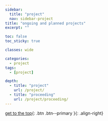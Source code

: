 ```yaml
---
sidebar:
  title: "project"
  nav: sidebar-project
title: "ongoing and planned projects"
excerpt: ""

toc: false
toc_sticky: true

classes: wide

categories:
  - project
tags:
  - [project]

depth:
  - title: "project"
    url: /project/
  - title: "proceeding"
    url: /project/proceeding/
---
```


[get to the top](#){: .btn .btn--primary }{: .align-right}
